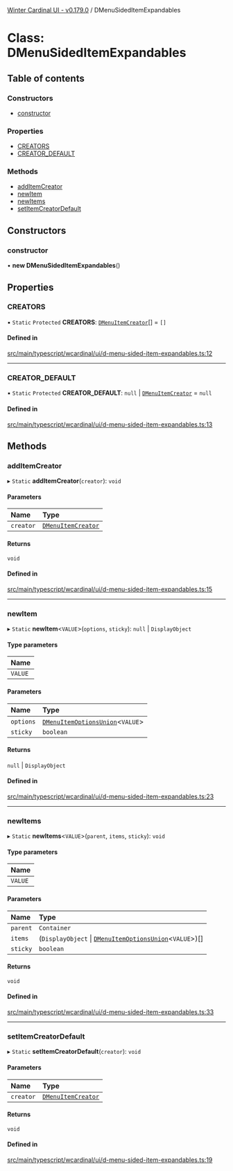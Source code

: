 [Winter Cardinal UI - v0.179.0](../index.md) / DMenuSidedItemExpandables

# Class: DMenuSidedItemExpandables

## Table of contents

### Constructors

- [constructor](DMenuSidedItemExpandables.md#constructor)

### Properties

- [CREATORS](DMenuSidedItemExpandables.md#creators)
- [CREATOR\_DEFAULT](DMenuSidedItemExpandables.md#creator_default)

### Methods

- [addItemCreator](DMenuSidedItemExpandables.md#additemcreator)
- [newItem](DMenuSidedItemExpandables.md#newitem)
- [newItems](DMenuSidedItemExpandables.md#newitems)
- [setItemCreatorDefault](DMenuSidedItemExpandables.md#setitemcreatordefault)

## Constructors

### constructor

• **new DMenuSidedItemExpandables**()

## Properties

### CREATORS

▪ `Static` `Protected` **CREATORS**: [`DMenuItemCreator`](../index.md#dmenuitemcreator)[] = `[]`

#### Defined in

[src/main/typescript/wcardinal/ui/d-menu-sided-item-expandables.ts:12](https://github.com/winter-cardinal/winter-cardinal-ui/blob/v0.179.0/src/main/typescript/wcardinal/ui/d-menu-sided-item-expandables.ts#L12)

___

### CREATOR\_DEFAULT

▪ `Static` `Protected` **CREATOR\_DEFAULT**: ``null`` \| [`DMenuItemCreator`](../index.md#dmenuitemcreator) = `null`

#### Defined in

[src/main/typescript/wcardinal/ui/d-menu-sided-item-expandables.ts:13](https://github.com/winter-cardinal/winter-cardinal-ui/blob/v0.179.0/src/main/typescript/wcardinal/ui/d-menu-sided-item-expandables.ts#L13)

## Methods

### addItemCreator

▸ `Static` **addItemCreator**(`creator`): `void`

#### Parameters

| Name | Type |
| :------ | :------ |
| `creator` | [`DMenuItemCreator`](../index.md#dmenuitemcreator) |

#### Returns

`void`

#### Defined in

[src/main/typescript/wcardinal/ui/d-menu-sided-item-expandables.ts:15](https://github.com/winter-cardinal/winter-cardinal-ui/blob/v0.179.0/src/main/typescript/wcardinal/ui/d-menu-sided-item-expandables.ts#L15)

___

### newItem

▸ `Static` **newItem**<`VALUE`\>(`options`, `sticky`): ``null`` \| `DisplayObject`

#### Type parameters

| Name |
| :------ |
| `VALUE` |

#### Parameters

| Name | Type |
| :------ | :------ |
| `options` | [`DMenuItemOptionsUnion`](../index.md#dmenuitemoptionsunion)<`VALUE`\> |
| `sticky` | `boolean` |

#### Returns

``null`` \| `DisplayObject`

#### Defined in

[src/main/typescript/wcardinal/ui/d-menu-sided-item-expandables.ts:23](https://github.com/winter-cardinal/winter-cardinal-ui/blob/v0.179.0/src/main/typescript/wcardinal/ui/d-menu-sided-item-expandables.ts#L23)

___

### newItems

▸ `Static` **newItems**<`VALUE`\>(`parent`, `items`, `sticky`): `void`

#### Type parameters

| Name |
| :------ |
| `VALUE` |

#### Parameters

| Name | Type |
| :------ | :------ |
| `parent` | `Container` |
| `items` | (`DisplayObject` \| [`DMenuItemOptionsUnion`](../index.md#dmenuitemoptionsunion)<`VALUE`\>)[] |
| `sticky` | `boolean` |

#### Returns

`void`

#### Defined in

[src/main/typescript/wcardinal/ui/d-menu-sided-item-expandables.ts:33](https://github.com/winter-cardinal/winter-cardinal-ui/blob/v0.179.0/src/main/typescript/wcardinal/ui/d-menu-sided-item-expandables.ts#L33)

___

### setItemCreatorDefault

▸ `Static` **setItemCreatorDefault**(`creator`): `void`

#### Parameters

| Name | Type |
| :------ | :------ |
| `creator` | [`DMenuItemCreator`](../index.md#dmenuitemcreator) |

#### Returns

`void`

#### Defined in

[src/main/typescript/wcardinal/ui/d-menu-sided-item-expandables.ts:19](https://github.com/winter-cardinal/winter-cardinal-ui/blob/v0.179.0/src/main/typescript/wcardinal/ui/d-menu-sided-item-expandables.ts#L19)

